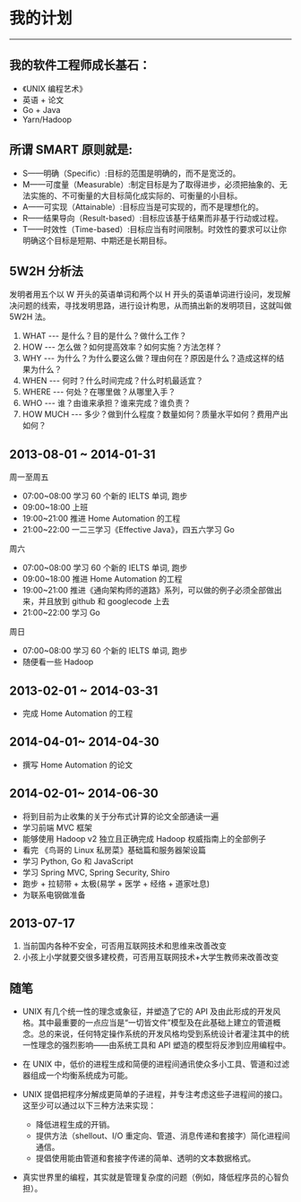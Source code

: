 # 我的计划
***

## 我的软件工程师成长基石：
- 《UNIX 编程艺术》 
- 英语 + 论文
- Go + Java
- Yarn/Hadoop

## 所谓 SMART 原则就是:

* S——明确（Specific）:目标的范围是明确的，而不是宽泛的。
* M——可度量（Measurable）:制定目标是为了取得进步，必须把抽象的、无法实施的、不可衡量的大目标简化成实际的、可衡量的小目标。
* A——可实现（Attainable）:目标应当是可实现的，而不是理想化的。
* R——结果导向（Result-based）:目标应该基于结果而非基于行动或过程。
* T——时效性（Time-based）:目标应当有时间限制。时效性的要求可以让你明确这个目标是短期、中期还是长期目标。

## 5W2H 分析法
发明者用五个以 W 开头的英语单词和两个以 H 开头的英语单词进行设问，发现解决问题的线索，寻找发明思路，进行设计构思，从而搞出新的发明项目，这就叫做 5W2H 法。

1. WHAT --- 是什么？目的是什么？做什么工作？  
2. HOW --- 怎么做？如何提高效率？如何实施？方法怎样？  
3. WHY --- 为什么？为什么要这么做？理由何在？原因是什么？造成这样的结果为什么？  
4. WHEN --- 何时？什么时间完成？什么时机最适宜？  
5. WHERE --- 何处？在哪里做？从哪里入手？  
6. WHO --- 谁？由谁来承担？谁来完成？谁负责？  
7. HOW MUCH --- 多少？做到什么程度？数量如何？质量水平如何？费用产出如何？  

## 2013-08-01 ~ 2014-01-31
周一至周五

* 07:00~08:00 学习 60 个新的 IELTS 单词, 跑步
* 09:00~18:00 上班
* 19:00~21:00 推进 Home Automation 的工程
* 21:00~22:00 一二三学习《Effective Java》，四五六学习 Go
 
周六

* 07:00~08:00 学习 60 个新的 IELTS 单词, 跑步  
* 09:00~18:00 推进 Home Automation 的工程  
* 19:00~21:00 推进《通向架构师的道路》系列，可以做的例子必须全部做出来，并且放到 github 和 googlecode 上去  
* 21:00~22:00 学习 Go

周日

* 07:00~08:00 学习 60 个新的 IELTS 单词, 跑步
* 随便看一些 Hadoop

## 2013-02-01 ~ 2014-03-31
* 完成 Home Automation 的工程

## 2014-04-01~ 2014-04-30
* 撰写 Home Automation 的论文

## 2014-02-01~ 2014-06-30
* 将到目前为止收集的关于分布式计算的论文全部通读一遍
* 学习前端 MVC 框架
* 能够使用 Hadoop v2 独立且正确完成 Hadoop 权威指南上的全部例子 
* 看完 《鸟哥的 Linux 私房菜》基础篇和服务器架设篇
* 学习 Python, Go 和 JavaScript
* 学习 Spring MVC, Spring Security, Shiro
* 跑步 + 拉韧带 + 太极(易学 + 医学 + 经络 + 道家吐息)
* 为联系电钢做准备

## 2013-07-17
1. 当前国内各种不安全，可否用互联网技术和思维来改善改变
2. 小孩上小学就要交很多建校费，可否用互联网技术+大学生教师来改善改变

## 随笔
- UNIX 有几个统一性的理念或象征，并塑造了它的 API 及由此形成的开发风格。其中最重要的一点应当是“一切皆文件”模型及在此基础上建立的管道概念。总的来说，任何特定操作系统的开发风格均受到系统设计者灌注其中的统一性理念的强烈影响——由系统工具和 API 塑造的模型将反渗到应用编程中。

- 在 UNIX 中，低价的进程生成和简便的进程间通讯使众多小工具、管道和过滤器组成一个均衡系统成为可能。

- UNIX 提倡把程序分解成更简单的子进程，并专注考虑这些子进程间的接口。这至少可以通过以下三种方法来实现：
    - 降低进程生成的开销。
    - 提供方法（shellout、I/O 重定向、管道、消息传递和套接字）简化进程间通信。
    - 提倡使用能由管道和套接字传递的简单、透明的文本数据格式。

- 真实世界里的编程，其实就是管理复杂度的问题（例如，降低程序员的心智负担）。